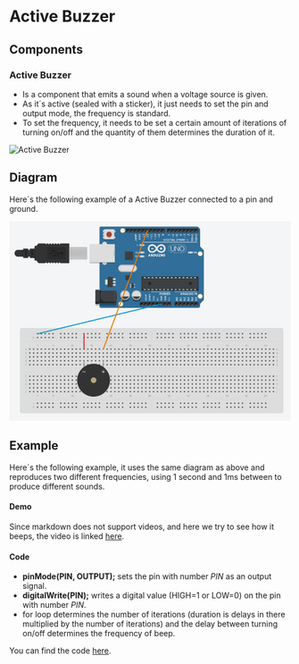 
# Active Buzzer

## Components 
### Active Buzzer

* Is a component that emits a sound when a voltage source is given.
* As it´s active (sealed with a sticker), it just needs to set the pin and output mode, the frequency is standard.
* To set the frequency, it needs to be set a certain amount of iterations of turning on/off and the quantity of them determines the duration of it.

<img title="Active Buzzer" src="https://www.electrovigyan.com/wp-content/uploads/2022/03/buzzer-pin-diagram.png" width=200/>

## Diagram

Here´s the following example of a Active Buzzer connected to a pin and ground.

![Active Buzzer diagram](./img/Active_Buzzer_diagram.png)

## Example
Here´s the following example, it uses the same diagram as above and reproduces two different frequencies, using 1 second and 1ms between to produce different sounds.

#### Demo
Since markdown does not support videos, and here we try to see how it beeps, the video is linked [here](./video/Active_Buzzer_demo.mp4).

#### Code

* **pinMode(PIN, OUTPUT);** sets the pin with number *PIN* as an output signal.
* **digitalWrite(PIN);** writes a digital value (HIGH=1 or LOW=0) on the pin with number *PIN*.
* for loop determines the number of iterations (duration is delays in there multiplied by the number of iterations) and the delay between turning on/off determines the frequency of beep.

You can find the code [here](./Active_Buzzer.ino).
